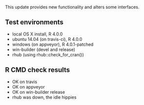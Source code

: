 
This update provides new functionality and alters some interfaces.

## Test environments

* local OS X install, R 4.0.0
* ubuntu 14.04 (on travis-ci), R 4.0.0
* windows (on appveyor), R 4.0.1-patched
* win-builder (devel and release)
* rhub (using rhub::check_for_cran())

## R CMD check results

* OK on travis
* OK on appveyor
* OK on win-builder release
* rhub was down, the idle hippies